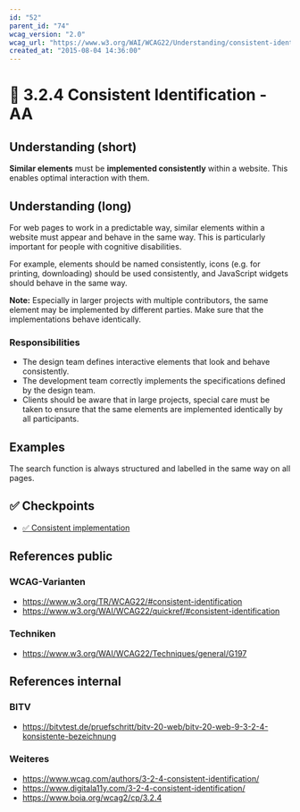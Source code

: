 ```yaml
---
id: "52"
parent_id: "74"
wcag_version: "2.0"
wcag_url: "https://www.w3.org/WAI/WCAG22/Understanding/consistent-identification.html"
created_at: "2015-08-04 14:36:00"
---
```


# 📜 3.2.4 Consistent Identification - AA

## Understanding (short)

**Similar elements** must be **implemented consistently** within a website. This enables optimal interaction with them.

## Understanding (long)

For web pages to work in a predictable way, similar elements within a website must appear and behave in the same way. This is particularly important for people with cognitive disabilities.

For example, elements should be named consistently, icons (e.g. for printing, downloading) should be used consistently, and JavaScript widgets should behave in the same way.

**Note:** Especially in larger projects with multiple contributors, the same element may be implemented by different parties. Make sure that the implementations behave identically.

### Responsibilities

- The design team defines interactive elements that look and behave consistently.
- The development team correctly implements the specifications defined by the design team.
- Clients should be aware that in large projects, special care must be taken to ensure that the same elements are implemented identically by all participants.

## Examples

The search function is always structured and labelled in the same way on all pages.

## ✅ Checkpoints

- [✅ Consistent implementation](consistent-implementation)

## References public

### WCAG-Varianten
- <https://www.w3.org/TR/WCAG22/#consistent-identification>
- <https://www.w3.org/WAI/WCAG22/quickref/#consistent-identification>

### Techniken
- <https://www.w3.org/WAI/WCAG22/Techniques/general/G197>

## References internal

### BITV
- <https://bitvtest.de/pruefschritt/bitv-20-web/bitv-20-web-9-3-2-4-konsistente-bezeichnung>

### Weiteres
- <https://www.wcag.com/authors/3-2-4-consistent-identification/>
- <https://www.digitala11y.com/3-2-4-consistent-identification/>
- <https://www.boia.org/wcag2/cp/3.2.4>